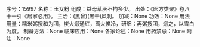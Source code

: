 序号：15997
名称：玉女粉
组成：益母草灰不拘多少。
出处：《医方类聚》卷八十一引《居家必用》。
主治：(黑曾)(黑干)风刺。
加减：None
功效：None
用法用量：糯米粥搜和为团，炭火煅通红，离火俟冷，研细；再粥搜团，煅之，以雪白为度。
制备方法：None
临床应用：None
各家论述：None
用药禁忌：None
附注：None
